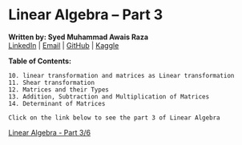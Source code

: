 # Linear Algebra – Part 3  
**Written by: Syed Muhammad Awais Raza**  
[LinkedIn](https://www.linkedin.com/in/syed-muhammad-awais-raza-905317278/) | [Email](mailto:awaisraza5424@gmail.com) | [GitHub](https://github.com/awai1s) | [Kaggle](https://www.kaggle.com/awais5424) 


**Table of Contents:**

    10. linear transformation and matrices as Linear transformation  
    11. Shear transformation  
    12. Matrices and their Types 
    13. Addition, Subtraction and Multiplication of Matrices  
    14. Determinant of Matrices   
    
`Click on the link below to see the part 3 of Linear Algebra`    

[Linear Algebra - Part 3/6](https://www.linkedin.com/feed/update/urn:li:activity:7241846683930644485?utm_source=share&utm_medium=member_desktop)
